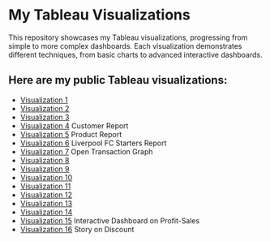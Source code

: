 # My Tableau Visualizations

This repository showcases my Tableau visualizations, progressing from simple to more complex dashboards. 
Each visualization demonstrates different techniques, from basic charts to advanced interactive dashboards.  

## Here are my public Tableau visualizations:

- [Visualization 1](https://public.tableau.com/app/profile/hajar.naghiyeva/viz/Homework1_16959303134040/Sheet1)
- [Visualization 2](https://public.tableau.com/app/profile/hajar.naghiyeva/viz/Homework1_16959303134040/Sheet2)
- [Visualization 3](https://public.tableau.com/app/profile/hajar.naghiyeva/viz/Homework1_16959303134040/Sheet3)
- [Visualization 4](https://public.tableau.com/app/profile/hajar.naghiyeva/viz/CustomerProductOrderReport_16982630409870/Customer) Customer Report
- [Visualization 5](https://public.tableau.com/app/profile/hajar.naghiyeva/viz/CustomerProductOrderReport_16982630409870/Product) Product Report 
- [Visualization 6](https://public.tableau.com/app/profile/hajar.naghiyeva/viz/LiverpoolFootballGame_Homework5/Sheet1?publish=yes) Liverpool FC Starters Report 
- [Visualization 7](https://public.tableau.com/app/profile/hajar.naghiyeva/viz/OpenTransactionGraph_Homework5/Sheet1?publish=yes) Open Transaction Graph
- [Visualization 8](https://public.tableau.com/app/profile/hajar.naghiyeva/viz/Homework6_16999076478730/FirstSaleandLastSale)
- [Visualization 9](https://public.tableau.com/app/profile/hajar.naghiyeva/viz/Homework6_16999076478730/Index)
- [Visualization 10](https://public.tableau.com/app/profile/hajar.naghiyeva/viz/Homework6_16999076478730/Rank)
- [Visualization 11](https://public.tableau.com/app/profile/hajar.naghiyeva/viz/Homework7_17014610683090/Sheet1)
- [Visualization 12](https://public.tableau.com/app/profile/hajar.naghiyeva/viz/Homework7_17014610683090/Sheet2)
- [Visualization 13](https://public.tableau.com/app/profile/hajar.naghiyeva/viz/Homework7_17014610683090/Dashboard1)
- [Visualization 14](https://public.tableau.com/app/profile/hajar.naghiyeva/viz/Homework7_17014610683090/Sheet5) 
- [Visualization 15](https://public.tableau.com/app/profile/hajar.naghiyeva/viz/ProfitSalesDashboardKPI3_Q1_HW8/Dashboard1) Interactive Dashboard on Profit-Sales 
- [Visualization 16](https://public.tableau.com/app/profile/hajar.naghiyeva/viz/StoryOnDiscount_Q2_HW8/Story1) Story on Discount 
